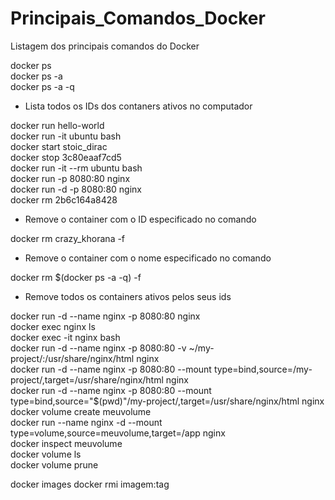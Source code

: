 # Principais_Comandos_Docker
Listagem dos principais comandos do Docker

docker ps  
docker ps -a  
docker ps -a -q  
  - Lista todos os IDs dos contaners ativos no computador

docker run hello-world   
docker run -it ubuntu bash  
docker start stoic_dirac  
docker stop 3c80eaaf7cd5  
docker run -it --rm ubuntu bash  
docker run -p 8080:80 nginx  
docker run -d -p 8080:80 nginx  
docker rm 2b6c164a8428  
  - Remove o container com o ID especificado no comando

docker rm crazy_khorana -f  
  - Remove o container com o nome especificado no comando

docker rm $(docker ps -a -q) -f  
  - Remove todos os containers ativos pelos seus ids

docker run -d --name nginx -p 8080:80 nginx  
docker exec nginx ls  
docker exec -it nginx bash  
docker run -d --name nginx -p 8080:80 -v ~/my-project/:/usr/share/nginx/html nginx  
docker run -d --name nginx -p 8080:80 --mount type=bind,source=/my-project/,target=/usr/share/nginx/html nginx  
docker run -d --name nginx -p 8080:80 --mount type=bind,source="$(pwd)"/my-project/,target=/usr/share/nginx/html nginx  
docker volume create meuvolume  
docker run --name nginx -d --mount type=volume,source=meuvolume,target=/app nginx  
docker inspect meuvolume  
docker volume ls  
docker volume prune  

docker images 
docker rmi imagem:tag  
